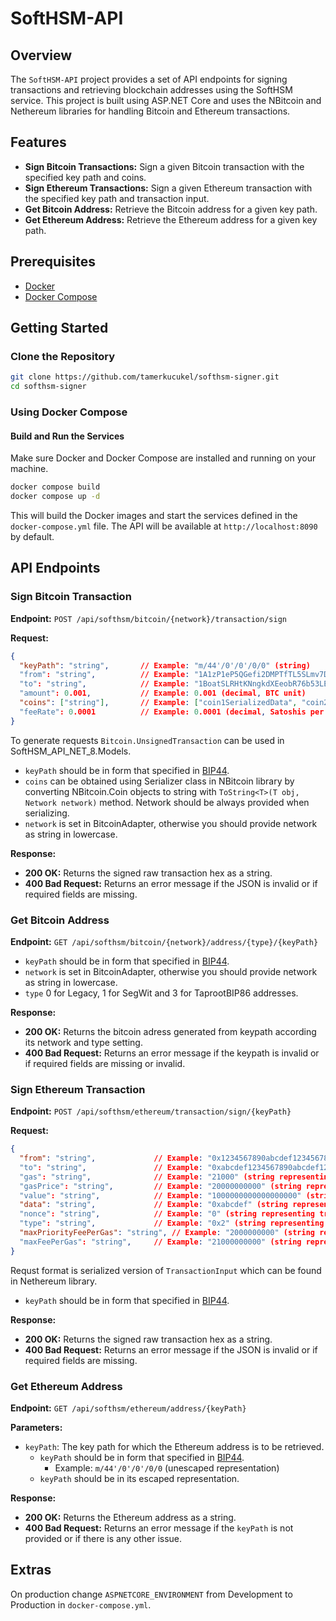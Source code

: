 # SoftHSM-API

## Overview
The `SoftHSM-API` project provides a set of API endpoints for signing transactions and retrieving blockchain addresses using the SoftHSM service. This project is built using ASP.NET Core and uses the NBitcoin and Nethereum libraries for handling Bitcoin and Ethereum transactions.

## Features
- **Sign Bitcoin Transactions:** Sign a given Bitcoin transaction with the specified key path and coins.
- **Sign Ethereum Transactions:** Sign a given Ethereum transaction with the specified key path and transaction input.
- **Get Bitcoin Address:** Retrieve the Bitcoin address for a given key path.
- **Get Ethereum Address:** Retrieve the Ethereum address for a given key path.

## Prerequisites
- [Docker](https://www.docker.com/)
- [Docker Compose](https://docs.docker.com/compose/)

## Getting Started

### Clone the Repository
```sh
git clone https://github.com/tamerkucukel/softhsm-signer.git
cd softhsm-signer
```

### Using Docker Compose

#### Build and Run the Services

Make sure Docker and Docker Compose are installed and running on your machine.

```sh
docker compose build
docker compose up -d
```

This will build the Docker images and start the services defined in the `docker-compose.yml` file. The API will be available at `http://localhost:8090` by default.

## API Endpoints

### Sign Bitcoin Transaction

**Endpoint:** `POST /api/softhsm/bitcoin/{network}/transaction/sign`

**Request:**
```json
{
  "keyPath": "string",       // Example: "m/44'/0'/0'/0/0" (string)
  "from": "string",          // Example: "1A1zP1eP5QGefi2DMPTfTL5SLmv7DivfNa" (Bitcoin address as string)
  "to": "string",            // Example: "1BoatSLRHtKNngkdXEeobR76b53LETtpyT" (Bitcoin address as string)
  "amount": 0.001,           // Example: 0.001 (decimal, BTC unit)
  "coins": ["string"],       // Example: ["coin1SerializedData", "coin2SerializedData"] (array of strings)
  "feeRate": 0.0001          // Example: 0.0001 (decimal, Satoshis per byte)
}

```

To generate requests `Bitcoin.UnsignedTransaction` can be used in SoftHSM_API_NET_8.Models.
- `keyPath` should be in form that specified in [BIP44](https://github.com/bitcoin/bips/blob/master/bip-0044.mediawiki).
- `coins` can be obtained using Serializer class in NBitcoin library by converting NBitcoin.Coin objects to string with `ToString<T>(T obj, Network network)` method. Network should be always provided when serializing.
- `network` is set in BitcoinAdapter, otherwise you should provide network as string in lowercase.

**Response:**

- **200 OK:** Returns the signed raw transaction hex as a string.
- **400 Bad Request:** Returns an error message if the JSON is invalid or if required fields are missing.

### Get Bitcoin Address

**Endpoint:** `GET /api/softhsm/bitcoin/{network}/address/{type}/{keyPath}`

- `keyPath` should be in form that specified in [BIP44](https://github.com/bitcoin/bips/blob/master/bip-0044.mediawiki).
- `network` is set in BitcoinAdapter, otherwise you should provide network as string in lowercase.
- `type` 0 for Legacy, 1 for SegWit and 3 for TaprootBIP86 addresses.

**Response:**

- **200 OK:** Returns the bitcoin adress generated from keypath according its network and type setting.
- **400 Bad Request:** Returns an error message if the keypath is invalid or if required fields are missing or invalid.

### Sign Ethereum Transaction

**Endpoint:** `POST /api/softhsm/ethereum/transaction/sign/{keyPath}`

**Request:**
```json
{
  "from": "string",             // Example: "0x1234567890abcdef1234567890abcdef12345678" (Ethereum address as string)
  "to": "string",               // Example: "0xabcdef1234567890abcdef1234567890abcdef12" (Ethereum address as string)
  "gas": "string",              // Example: "21000" (string representing gas limit)
  "gasPrice": "string",         // Example: "20000000000" (string representing gas price in Wei)
  "value": "string",            // Example: "1000000000000000000" (string representing value in Wei, 1 ETH in this case)
  "data": "string",             // Example: "0xabcdef" (string representing input data in hexadecimal)
  "nonce": "string",            // Example: "0" (string representing transaction nonce)
  "type": "string",             // Example: "0x2" (string representing transaction type, e.g., 0x2 for EIP-1559)
  "maxPriorityFeePerGas": "string", // Example: "2000000000" (string representing max priority fee in Wei for EIP-1559)
  "maxFeePerGas": "string",     // Example: "21000000000" (string representing max total fee in Wei for EIP-1559)
}

```
Requst format is serialized version of `TransactionInput` which can be found in Nethereum library.
- `keyPath` should be in form that specified in [BIP44](https://github.com/bitcoin/bips/blob/master/bip-0044.mediawiki).

**Response:**

- **200 OK:** Returns the signed raw transaction hex as a string.
- **400 Bad Request:** Returns an error message if the JSON is invalid or if required fields are missing.

### Get Ethereum Address

**Endpoint:** `GET /api/softhsm/ethereum/address/{keyPath}`

**Parameters:**

- `keyPath`: The key path for which the Ethereum address is to be retrieved.
	- `keyPath` should be in form that specified in [BIP44](https://github.com/bitcoin/bips/blob/master/bip-0044.mediawiki).
		- Example: `m/44'/0'/0'/0/0` (unescaped representation)
	- `keyPath` should be in its escaped representation.

**Response:**

- **200 OK:** Returns the Ethereum address as a string.
- **400 Bad Request:** Returns an error message if the `keyPath` is not provided or if there is any other issue.

## Extras

On production change `ASPNETCORE_ENVIRONMENT` from Development to Production in `docker-compose.yml`.
